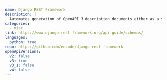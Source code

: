 ```yaml
---
name: Django REST Framework
description: |
  Automates generation of OpenAPI 3 description documents either as a static file (via CLI command) or a dynamic view within the Django REST Framework (DRF) application.
categories:
  - misc
link: https://www.django-rest-framework.org/api-guide/schemas/
languages:
  python: true
repo: https://github.com/encode/django-rest-framework
openApiVersions:
  v2: false
  v3: true
  v3_1: false
  v4: false
---
```

